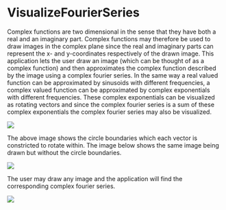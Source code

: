 # VisualizeFourierSeries

Complex functions are two dimensional in the sense that they have both a real and an imaginary part. Complex functions may therefore be used to draw images in the complex plane since the real and imaginary parts can represent the x- and y-coordinates respectively of the drawn image. This application lets the user draw an image (which can be thought of as a complex function) and then approximates the complex function described by the image using a complex fourier series. In the same way a real valued function can be approximated by sinusoids with different frequencies, a complex valued function can be approximated by complex exponentials with different frequencies. These complex exponentials can be visualized as rotating vectors and since the complex fourier series is a sum of these complex exponentials the complex fourier series may also be visualized.


![](demoWithCircles.gif)

The above image shows the circle boundaries which each vector is constricted to rotate within. The image below shows the same image being drawn but without the circle boundaries.

![](demoWithoutCircles.gif)

The user may draw any image and the application will find the corresponding complex fourier series.

![](drawing.gif)
